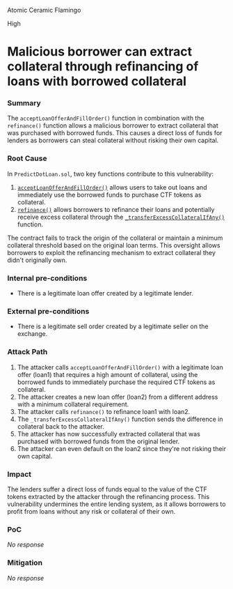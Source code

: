 Atomic Ceramic Flamingo

High

# Malicious borrower can extract collateral through refinancing of loans with borrowed collateral

### Summary

The `acceptLoanOfferAndFillOrder()` function in combination with the `refinance()` function allows a malicious borrower to extract collateral that was purchased with borrowed funds. This causes a direct loss of funds for lenders as borrowers can steal collateral without risking their own capital.

### Root Cause

In `PredictDotLoan.sol`, two key functions contribute to this vulnerability:

1. [`acceptLoanOfferAndFillOrder()`](https://github.com/sherlock-audit/2024-09-predict-fun/blob/41e70f9eed3f00dd29aba4038544150f5b35dccb/predict-dot-loan/contracts/PredictDotLoan.sol#L214) allows users to take out loans and immediately use the borrowed funds to purchase CTF tokens as collateral.
2. [`refinance()`](https://github.com/sherlock-audit/2024-09-predict-fun/blob/41e70f9eed3f00dd29aba4038544150f5b35dccb/predict-dot-loan/contracts/PredictDotLoan.sol#L479) allows borrowers to refinance their loans and potentially receive excess collateral through the [`_transferExcessCollateralIfAny()`](https://github.com/sherlock-audit/2024-09-predict-fun/blob/41e70f9eed3f00dd29aba4038544150f5b35dccb/predict-dot-loan/contracts/PredictDotLoan.sol#L1119) function.

The contract fails to track the origin of the collateral or maintain a minimum collateral threshold based on the original loan terms. This oversight allows borrowers to exploit the refinancing mechanism to extract collateral they didn't originally own.

### Internal pre-conditions

- There is a legitimate loan offer created by a legitimate lender.

### External pre-conditions

- There is a legitimate sell order created by a legitimate seller on the exchange.

### Attack Path

1. The attacker calls `acceptLoanOfferAndFillOrder()` with a legitimate loan offer (loan1) that requires a high amount of collateral, using the borrowed funds to immediately purchase the required CTF tokens as collateral.
2. The attacker creates a new loan offer (loan2) from a different address with a minimum collateral requirement.
3. The attacker calls `refinance()` to refinance loan1 with loan2.
4. The `_transferExcessCollateralIfAny()` function sends the difference in collateral back to the attacker.
5. The attacker has now successfully extracted collateral that was purchased with borrowed funds from the original lender.
6. The attacker can even default on the loan2 since they're not risking their own capital.

### Impact

The lenders suffer a direct loss of funds equal to the value of the CTF tokens extracted by the attacker through the refinancing process. This vulnerability undermines the entire lending system, as it allows borrowers to profit from loans without any risk or collateral of their own.

### PoC

_No response_

### Mitigation

_No response_